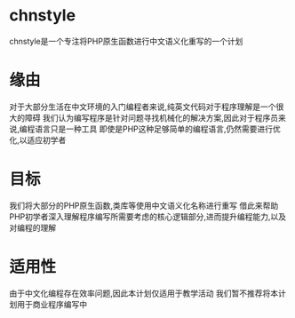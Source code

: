chnstyle
===================
chnstyle是一个专注将PHP原生函数进行中文语义化重写的一个计划


缘由
===================
对于大部分生活在中文环境的入门编程者来说,纯英文代码对于程序理解是一个很大的障碍
我们认为编写程序是针对问题寻找机械化的解决方案,因此对于程序员来说,编程语言只是一种工具
即使是PHP这种足够简单的编程语言,仍然需要进行优化,以适应初学者

目标
===================
我们将大部分的PHP原生函数,类库等使用中文语义化名称进行重写
借此来帮助PHP初学者深入理解程序编写所需要考虑的核心逻辑部分,进而提升编程能力,以及对编程的理解

适用性
===================
由于中文化编程存在效率问题,因此本计划仅适用于教学活动
我们暂不推荐将本计划用于商业程序编写中

